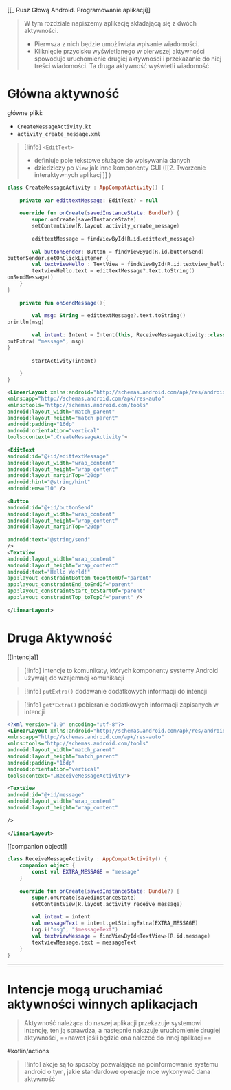 [[_ Rusz Głową Android. Programowanie aplikacji]]

> W tym rozdziale napiszemy aplikację składającą się z dwóch aktywności. 
> - Pierwsza z nich będzie umożliwiała wpisanie wiadomości.
> - Kliknięcie przycisku wyświetlanego w pierwszej aktywności spowoduje uruchomienie drugiej aktywności i przekazanie do niej treści wiadomości. Ta druga aktywność wyświetli wiadomość.

# Główna aktywność
główne pliki:
- `CreateMessageActivity.kt`  
- `activity_create_message.xml`

>[!info] `<EditText>`
>- definiuje pole tekstowe służące do wpisywania danych
>- dziedziczy po `View` jak inne komponenty GUI ([[2. Tworzenie interaktywnych aplikacji]] )


```kotlin
class CreateMessageActivity : AppCompatActivity() {  
  
	private var edittextMessage: EditText? = null  
  
	override fun onCreate(savedInstanceState: Bundle?) {  
		super.onCreate(savedInstanceState)  
		setContentView(R.layout.activity_create_message)  
  
		edittextMessage = findViewById(R.id.edittext_message)  
  
		val buttonSender: Button = findViewById(R.id.buttonSend)  
buttonSender.setOnClickListener {  
		val textviewHello : TextView = findViewById(R.id.textview_hello)  
		textviewHello.text = edittextMessage?.text.toString()  
onSendMessage()  
	}  
}  
  
	private fun onSendMessage(){  
  
		val msg: String = edittextMessage?.text.toString()  
println(msg)  
  
		val intent: Intent = Intent(this, ReceiveMessageActivity::class.java).apply {  
putExtra( "message", msg)  
}  
  
		startActivity(intent)  
  
	}  
}
```

```xml
<LinearLayout xmlns:android="http://schemas.android.com/apk/res/android"  
xmlns:app="http://schemas.android.com/apk/res-auto"  
xmlns:tools="http://schemas.android.com/tools"  
android:layout_width="match_parent"  
android:layout_height="match_parent"  
android:padding="16dp"  
android:orientation="vertical"  
tools:context=".CreateMessageActivity">  
  
<EditText  
android:id="@+id/edittextMessage"  
android:layout_width="wrap_content"  
android:layout_height="wrap_content"  
android:layout_marginTop="20dp"  
android:hint="@string/hint"  
android:ems="10" />  
  
<Button  
android:id="@+id/buttonSend"  
android:layout_width="wrap_content"  
android:layout_height="wrap_content"  
android:layout_marginTop="20dp"  
  
android:text="@string/send"  
/>  
<TextView  
android:layout_width="wrap_content"  
android:layout_height="wrap_content"  
android:text="Hello World!"  
app:layout_constraintBottom_toBottomOf="parent"  
app:layout_constraintEnd_toEndOf="parent"  
app:layout_constraintStart_toStartOf="parent"  
app:layout_constraintTop_toTopOf="parent" />  
  
</LinearLayout>
```


# Druga Aktywność

[[Intencja]]
>[!info] intencje
>to komunikaty, których komponenty systemy Android używają do wzajemnej komunikacji

>[!info] `putExtra()`
>dodawanie dodatkowych informacji do intencji

>[!info] `get*Extra()`
>pobieranie dodatkowych informacji zapisanych w intencji


```xml
<?xml version="1.0" encoding="utf-8"?>  
<LinearLayout xmlns:android="http://schemas.android.com/apk/res/android"  
xmlns:app="http://schemas.android.com/apk/res-auto"  
xmlns:tools="http://schemas.android.com/tools"  
android:layout_width="match_parent"  
android:layout_height="match_parent"  
android:padding="16dp"  
android:orientation="vertical"  
tools:context=".ReceiveMessageActivity">  
  
<TextView  
android:id="@+id/message"  
android:layout_width="wrap_content"  
android:layout_height="wrap_content"  
  
/>  
  
</LinearLayout>
```

[[companion object]]
```kotlin
class ReceiveMessageActivity : AppCompatActivity() {  
	companion object {  
		const val EXTRA_MESSAGE = "message"  
	}  
	
	override fun onCreate(savedInstanceState: Bundle?) {  
		super.onCreate(savedInstanceState)  
		setContentView(R.layout.activity_receive_message)  
  
		val intent = intent  
		val messageText = intent.getStringExtra(EXTRA_MESSAGE)  
		Log.i("msg", "$messageText")  
		val textviewMessage = findViewById<TextView>(R.id.message)  
		textviewMessage.text = messageText  
	}  
}
```

--------

# Intencje mogą uruchamiać aktywności winnych aplikacjach

>Aktywność należąca do naszej aplikacji przekazuje systemowi intencję, ten ją sprawdza, a następnie nakazuje uruchomienie drugiej aktywności, ==nawet jeśli będzie ona należeć do innej aplikacji==


#kotlin/actions
>[!info] akcje
>są to sposoby pozwalające na poinformowanie systemu android o tym, jakie standardowe operacje moe wykonywać dana aktywność













